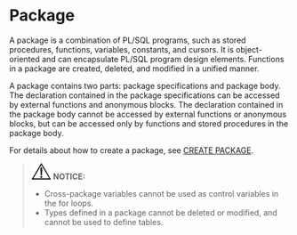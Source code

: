 # Package<a name="EN-US_TOPIC_0000001151691213"></a>

A package is a combination of PL/SQL programs, such as stored procedures, functions, variables, constants, and cursors. It is object-oriented and can encapsulate PL/SQL program design elements. Functions in a package are created, deleted, and modified in a unified manner.

A package contains two parts: package specifications and package body. The declaration contained in the package specifications can be accessed by external functions and anonymous blocks. The declaration contained in the package body cannot be accessed by external functions or anonymous blocks, but can be accessed only by functions and stored procedures in the package body.

For details about how to create a package, see  [CREATE PACKAGE](en-us_topic_0000001114212452.md).

>![](public_sys-resources/icon-notice.gif) **NOTICE:** 
>-   Cross-package variables cannot be used as control variables in the for loops.
>-   Types defined in a package cannot be deleted or modified, and cannot be used to define tables.

